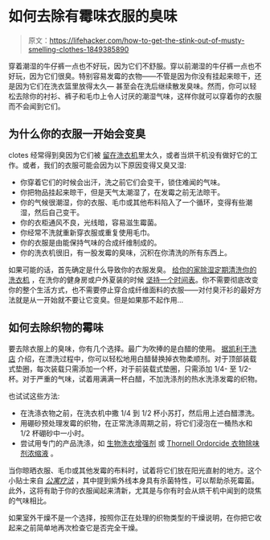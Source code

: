 # 如何去除有霉味衣服的臭味

> 原文：<https://lifehacker.com/how-to-get-the-stink-out-of-musty-smelling-clothes-1849385890>

穿着潮湿的牛仔裤一点也不好玩，因为它们不舒服。穿以前潮湿的牛仔裤一点也不好玩，因为它们很臭。特别容易发霉的衣物——不管是因为你没有挂起来晾干，还是因为它们在洗衣篮里放得太久— 甚至会在洗后继续散发臭味。然而，你可以轻松去除你的衬衫、裤子和毛巾上令人讨厌的潮湿气味，这样你就可以穿着你的衣服而不会闻到它们。



## **为什么你的衣服一开始会变臭**

clotes 经常得到臭因为它们被 [留在洗衣机](https://lifehacker.com/destink-wet-laundry-left-in-the-washer-with-white-vineg-506269737)里太久，或者当烘干机没有做好它的工作。或者，我们的衣服可能会因为以下原因变得又臭又湿:

*   你穿着它们的时候会出汗，洗之前它们会变干，锁住难闻的气味。
*   你把物品挂起来晾干，但是天气太潮湿了，在发霉之前无法晾干。
*   你的气候很潮湿，你的衣服、毛巾或其他布料陷入了一个循环，变得有些潮湿，然后自己变干。
*   你的衣柜通风不良，光线暗，容易滋生霉菌。
*   你经常不洗就重新穿衣服或重复使用毛巾。
*   你的衣服是由能保持气味的合成纤维制成的。
*   你的洗衣机很旧，有一股发霉的臭味，沉积在你清洗的所有东西上。

如果可能的话，首先确定是什么导致你的衣服发臭。 [给你的家除湿](https://lifehacker.com/how-to-reduce-the-humidity-in-your-home-without-a-dehum-1847487211)[定期清洗你的洗衣机](https://lifehacker.com/clean-your-washing-machine-to-keep-clothes-fresh-5986432) ，在洗你的健身房或户外夏装的时候 [坚持一个时间表](https://lifehacker.com/how-to-clean-your-smelly-workout-clothes-properly-1540645964)。你不需要彻底改变你的整个生活方式，也不需要停止穿合成纤维面料的衣服——对付臭汗衫的最好方法就是从一开始就不要让它变臭。但是如果那不起作用…

## **如何去除织物的霉味**

要去除衣服上的臭味，你有几个选择。最广为吹捧的是白醋的使用。 [据凯利干洗店](https://kellysdrycleaners.com/blog/6-ways-to-get-mold-smell-out-of-clothes-and-towels/) 介绍，在漂洗过程中，你可以轻松地用白醋替换掉衣物柔顺剂。对于顶部装载式垫圈，每次装载只需添加一个杯，对于前装载式垫圈，只需添加 1/4- 至 1/2- 杯。对于严重的气味，试着用满满一杯白醋，不加洗涤剂的热水洗涤发霉的织物。

也试试这些方法:

*   在洗涤衣物之前，在洗衣机中撒 1/4 到 1/2 杯小苏打，然后用上述白醋漂洗。
*   用硼砂预处理发霉的织物，在正常洗涤周期之前，将它们浸泡在一桶热水和 1/2 杯硼砂中一小时。
*   尝试用专门的产品洗涤，如 [生物洗衣增强剂](https://dirtylabs.com/products/bio-enzyme-laundry-booster?utm_source=google&utm_medium=cpc&utm_campaign=pmax1_&utm_term=&utm_content=&gclid=CjwKCAjw6MKXBhA5EiwANWLODEmSF3foCrvwBU0bdRq7hYoPnww-MxlRz1Hqi3_lAfanisMXENAjJxoCL4UQAvD_BwE) 或 [Thornell Ordorcide 衣物除味剂浓缩液](https://www.chewy.com/thornell-odorcide-laundry-odor/dp/231768?utm_source=google-product&utm_medium=cpc&utm_campaign=16078947249&utm_content=Thornell&utm_term=&gclid=CjwKCAjw6MKXBhA5EiwANWLODBdA-MebExwPeL9vUoPlX9LbLgykMWz_YZS7SP3sccccrwZ-wVAHgxoCYX0QAvD_BwE) 。

当你晾晒衣服、毛巾或其他发霉的布料时，试着将它们放在阳光直射的地方。这个小贴士来自 [*公寓疗法*](https://www.apartmenttherapy.com/how-to-get-mildew-smell-out-of-clothes-36753259) ，其中提到紫外线本身具有杀菌特性，可以帮助杀死霉菌。此外，这将有助于你的衣服闻起来清新，尤其是与你有时会从烘干机中闻到的烧焦的气味相比。

如果室外干燥不是一个选择，按照你正在处理的织物类型的干燥说明，在你把它收起来之前简单地再次检查它是否完全干燥。